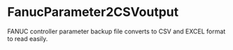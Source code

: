 # FanucParameter2CSVoutput
FANUC controller parameter backup file converts to CSV and EXCEL format to read easily.
